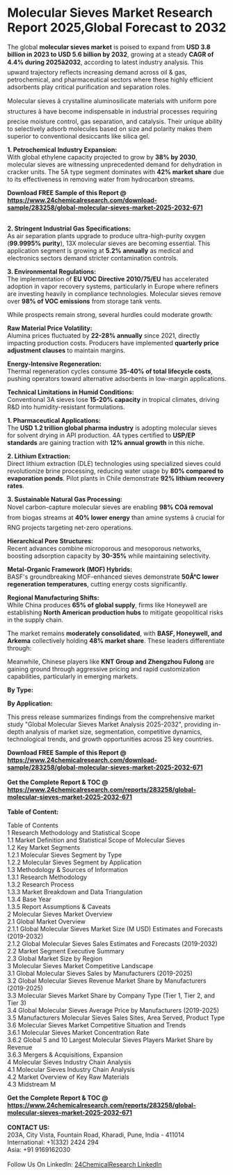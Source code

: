 <h1>Molecular Sieves Market Research Report 2025,Global Forecast to 2032</h1><p>The global <strong>molecular sieves market</strong> is poised to expand from <strong>USD 3.8 billion in 2023 to USD 5.6 billion by 2032</strong>, growing at a steady <strong>CAGR of 4.4% during 2025â2032</strong>, according to latest industry analysis. This upward trajectory reflects increasing demand across oil &amp; gas, petrochemical, and pharmaceutical sectors where these highly efficient adsorbents play critical purification and separation roles.</p><p>Molecular sieves â crystalline aluminosilicate materials with uniform pore structures â have become indispensable in industrial processes requiring precise moisture control, gas separation, and catalysis. Their unique ability to selectively adsorb molecules based on size and polarity makes them superior to conventional desiccants like silica gel.</p><p><strong>1. Petrochemical Industry Expansion:</strong><br>
With global ethylene capacity projected to grow by <strong>38% by 2030</strong>, molecular sieves are witnessing unprecedented demand for dehydration in cracker units. The 5A type segment dominates with <strong>42% market share</strong> due to its effectiveness in removing water from hydrocarbon streams.</p><div><b>Download FREE Sample of this Report @ 
            <a href="https://www.24chemicalresearch.com/download-sample/283258/global-molecular-sieves-market-2025-2032-671">
            https://www.24chemicalresearch.com/download-sample/283258/global-molecular-sieves-market-2025-2032-671</a></b></div><br><p><strong>2. Stringent Industrial Gas Specifications:</strong><br>
As air separation plants upgrade to produce ultra-high-purity oxygen (<strong>99.9995% purity</strong>), 13X molecular sieves are becoming essential. This application segment is growing at <strong>5.2% annually</strong> as medical and electronics sectors demand stricter contamination controls.</p><p><strong>3. Environmental Regulations:</strong><br>
The implementation of <strong>EU VOC Directive 2010/75/EU</strong> has accelerated adoption in vapor recovery systems, particularly in Europe where refiners are investing heavily in compliance technologies. Molecular sieves remove over <strong>98% of VOC emissions</strong> from storage tank vents.</p><p>While prospects remain strong, several hurdles could moderate growth:</p><p><strong>Raw Material Price Volatility:</strong><br>
	Alumina prices fluctuated by <strong>22-28% annually</strong> since 2021, directly impacting production costs. Producers have implemented <strong>quarterly price adjustment clauses</strong> to maintain margins.</p><p><strong>Energy-Intensive Regeneration:</strong><br>
	Thermal regeneration cycles consume <strong>35-40% of total lifecycle costs</strong>, pushing operators toward alternative adsorbents in low-margin applications.</p><p><strong>Technical Limitations in Humid Conditions:</strong><br>
	Conventional 3A sieves lose <strong>15-20% capacity</strong> in tropical climates, driving R&amp;D into humidity-resistant formulations.</p><p><strong>1. Pharmaceutical Applications:</strong><br>
The <strong>USD 1.2 trillion global pharma industry</strong> is adopting molecular sieves for solvent drying in API production. 4A types certified to <strong>USP/EP standards</strong> are gaining traction with <strong>12% annual growth</strong> in this niche.</p><p><strong>2. Lithium Extraction:</strong><br>
Direct lithium extraction (DLE) technologies using specialized sieves could revolutionize brine processing, reducing water usage by <strong>80% compared to evaporation ponds</strong>. Pilot plants in Chile demonstrate <strong>92% lithium recovery rates</strong>.</p><p><strong>3. Sustainable Natural Gas Processing:</strong><br>
Novel carbon-capture molecular sieves are enabling <strong>98% COâ removal</strong> from biogas streams at <strong>40% lower energy</strong> than amine systems â crucial for RNG projects targeting net-zero operations.</p><p><strong>Hierarchical Pore Structures:</strong><br>
	Recent advances combine microporous and mesoporous networks, boosting adsorption capacity by <strong>30-35%</strong> while maintaining selectivity.</p><p><strong>Metal-Organic Framework (MOF) Hybrids:</strong><br>
	BASF's groundbreaking MOF-enhanced sieves demonstrate <strong>50Â°C lower regeneration temperatures</strong>, cutting energy costs significantly.</p><p><strong>Regional Manufacturing Shifts:</strong><br>
	While China produces <strong>65% of global supply</strong>, firms like Honeywell are establishing <strong>North American production hubs</strong> to mitigate geopolitical risks in the supply chain.</p><p>The market remains <strong>moderately consolidated</strong>, with <strong>BASF, Honeywell, and Arkema</strong> collectively holding <strong>48% market share</strong>. These leaders differentiate through:</p><p>Meanwhile, Chinese players like <strong>KNT Group and Zhengzhou Fulong</strong> are gaining ground through aggressive pricing and rapid customization capabilities, particularly in emerging markets.</p><p><strong>By Type:</strong></p><p><strong>By Application:</strong></p><p>This press release summarizes findings from the comprehensive market study "Global Molecular Sieves Market Analysis 2025-2032", providing in-depth analysis of market size, segmentation, competitive dynamics, technological trends, and growth opportunities across 25 key countries.</p><div><b>Download FREE Sample of this Report @ 
            <a href="https://www.24chemicalresearch.com/download-sample/283258/global-molecular-sieves-market-2025-2032-671">
            https://www.24chemicalresearch.com/download-sample/283258/global-molecular-sieves-market-2025-2032-671</a></b></div><br><div><b>Get the Complete Report & TOC @ 
            <a href="https://www.24chemicalresearch.com/reports/283258/global-molecular-sieves-market-2025-2032-671">
            https://www.24chemicalresearch.com/reports/283258/global-molecular-sieves-market-2025-2032-671</a></b></div><br>
            <b>Table of Content:</b><p>Table of Contents<br />
1 Research Methodology and Statistical Scope<br />
1.1 Market Definition and Statistical Scope of Molecular Sieves<br />
1.2 Key Market Segments<br />
1.2.1 Molecular Sieves Segment by Type<br />
1.2.2 Molecular Sieves Segment by Application<br />
1.3 Methodology & Sources of Information<br />
1.3.1 Research Methodology<br />
1.3.2 Research Process<br />
1.3.3 Market Breakdown and Data Triangulation<br />
1.3.4 Base Year<br />
1.3.5 Report Assumptions & Caveats<br />
2 Molecular Sieves Market Overview<br />
2.1 Global Market Overview<br />
2.1.1 Global Molecular Sieves Market Size (M USD) Estimates and Forecasts (2019-2032)<br />
2.1.2 Global Molecular Sieves Sales Estimates and Forecasts (2019-2032)<br />
2.2 Market Segment Executive Summary<br />
2.3 Global Market Size by Region<br />
3 Molecular Sieves Market Competitive Landscape<br />
3.1 Global Molecular Sieves Sales by Manufacturers (2019-2025)<br />
3.2 Global Molecular Sieves Revenue Market Share by Manufacturers (2019-2025)<br />
3.3 Molecular Sieves Market Share by Company Type (Tier 1, Tier 2, and Tier 3)<br />
3.4 Global Molecular Sieves Average Price by Manufacturers (2019-2025)<br />
3.5 Manufacturers Molecular Sieves Sales Sites, Area Served, Product Type<br />
3.6 Molecular Sieves Market Competitive Situation and Trends<br />
3.6.1 Molecular Sieves Market Concentration Rate<br />
3.6.2 Global 5 and 10 Largest Molecular Sieves Players Market Share by Revenue<br />
3.6.3 Mergers & Acquisitions, Expansion<br />
4 Molecular Sieves Industry Chain Analysis<br />
4.1 Molecular Sieves Industry Chain Analysis<br />
4.2 Market Overview of Key Raw Materials<br />
4.3 Midstream M</p><div><b>Get the Complete Report & TOC @ 
            <a href="https://www.24chemicalresearch.com/reports/283258/global-molecular-sieves-market-2025-2032-671">
            https://www.24chemicalresearch.com/reports/283258/global-molecular-sieves-market-2025-2032-671</a></b></div><br><b>CONTACT US:</b><br>
            203A, City Vista, Fountain Road, Kharadi, Pune, India - 411014<br>
            International: +1(332) 2424 294<br>
            Asia: +91 9169162030 <br><br>
            Follow Us On LinkedIn: <a href="https://www.linkedin.com/company/24chemicalresearch/">24ChemicalResearch LinkedIn</a>